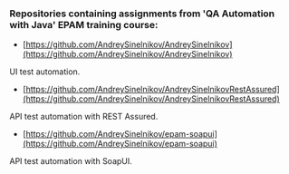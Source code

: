 
### Repositories containing assignments from 'QA Automation with Java' EPAM training course:

* [https://github.com/AndreySinelnikov/AndreySinelnikov](https://github.com/AndreySinelnikov/AndreySinelnikov)

UI test automation.

* [https://github.com/AndreySinelnikov/AndreySinelnikovRestAssured](https://github.com/AndreySinelnikov/AndreySinelnikovRestAssured)

API test automation with REST Assured.

* [https://github.com/AndreySinelnikov/epam-soapui](https://github.com/AndreySinelnikov/epam-soapui)

API test automation with SoapUI.

